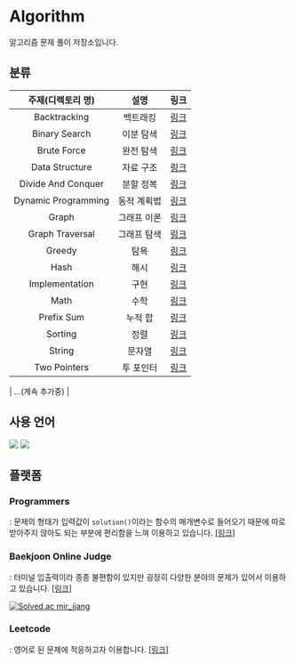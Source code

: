 # Algorithm

알고리즘 문제 풀이 저장소입니다.

## 분류

|  주제(디렉토리 명)  |    설명     |                                   링크                                   |
| :-----------------: | :---------: | :----------------------------------------------------------------------: |
|     Backtracking     |  백트래킹  |    [링크](https://github.com/LeeMir/Algorithm/tree/main/Backtracking)    |
|    Binary Search    |  이분 탐색  |    [링크](https://github.com/LeeMir/Algorithm/tree/main/BinarySearch)    |
|     Brute Force     |  완전 탐색  |     [링크](https://github.com/LeeMir/Algorithm/tree/main/BruteForce)     |
|   Data Structure    |  자료 구조  |   [링크](https://github.com/LeeMir/Algorithm/tree/main/DataStructure)    |
| Divide And Conquer  |  분할 정복  |  [링크](https://github.com/LeeMir/Algorithm/tree/main/DevideAndConquer)  |
| Dynamic Programming | 동적 계획법 | [링크](https://github.com/LeeMir/Algorithm/tree/main/DynamicProgramming) |
|   Graph   | 그래프 이론 |   [링크](https://github.com/LeeMir/Algorithm/tree/main/Graph)   |
|   Graph Traversal   | 그래프 탐색 |   [링크](https://github.com/LeeMir/Algorithm/tree/main/GraphTraversal)   |
|       Greedy      |    탐욕     |      [링크](https://github.com/LeeMir/Algorithm/tree/main/Greedy)       |
|       Hash       |    해시     |      [링크](https://github.com/LeeMir/Algorithm/tree/main/Hash)       |
|   Implementation    |    구현     |   [링크](https://github.com/LeeMir/Algorithm/tree/main/Implementation)   |
|       Math       |    수학     |      [링크](https://github.com/LeeMir/Algorithm/tree/main/Math)       |
|       Prefix Sum       |    누적 합     |      [링크](https://github.com/LeeMir/Algorithm/tree/main/PrefixSum)       |
|       Sorting       |    정렬     |      [링크](https://github.com/LeeMir/Algorithm/tree/main/Sorting)       |
|    String      |    문자열     |      [링크](https://github.com/LeeMir/Algorithm/tree/main/String)       |
|    Two Pointers       |    투 포인터     |      [링크](https://github.com/LeeMir/Algorithm/tree/main/TwoPointers)       |

|  ...(계속 추가중)   |

## 사용 언어

<div>
  <img src="https://img.shields.io/badge/JavaScript-F7DF1E?style=flat-square&logo=javascript&logoColor=white"/>
  <img src="https://img.shields.io/badge/C++-00599C?style=flat-square&logo=cplusplus&logoColor=white"/>
</div>

## 플랫폼

### Programmers

: 문제의 형태가 입력값이 `solution()`이라는 함수의 매개변수로 들어오기 때문에 따로 받아주지 않아도 되는 부분에 편리함을 느껴 이용하고 있습니다. [[링크]](https://programmers.co.kr/)

### Baekjoon Online Judge

: 터미널 입출력이라 종종 불편함이 있지만 굉장히 다양한 분야의 문제가 있어서 이용하고 있습니다. [[링크]](https://www.acmicpc.net/)

[![Solved.ac mir_jjang](http://mazassumnida.wtf/api/v2/generate_badge?boj=mir_jjang)](https://solved.ac/mir_jjang)

### Leetcode

: 영어로 된 문제에 적응하고자 이용합니다. [[링크]](https://leetcode.com/)
